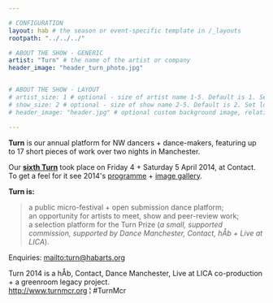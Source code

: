 ```yaml
---

# CONFIGURATION
layout: hab # the season or event-specific template in /_layouts
rootpath: "../../../"

# ABOUT THE SHOW - GENERIC
artist: "Turn" # the name of the artist or company
header_image: "header_turn_photo.jpg"   


# ABOUT THE SHOW - LAYOUT
# artist_size: 1 # optional - size of artist name 1-5. Default is 1. Set longer names to lower values
# show_size: 2 # optional - size of show name 2-5. Default is 2. Set longer names to lower values
# header_image: "header.jpg" # optional custom background image, relative to current page

---
```

**Turn** is our annual platform for NW dancers + dance-makers, featuring up to 17 short pieces of work over two nights in Manchester.       
       
Our **[sixth Turn](/archive/2014-turn)** took place on Friday 4 + Saturday 5 April 2014, at Contact. To get a feel for it see 2014's [programme](/archive/2014-turn) + [image gallery](/galleries/2014-turn).       
       
**Turn is:**        
>a public micro-festival + open submission dance platform;        
>an opportunity for artists to meet, show and peer-review work;        
>a selection platform for the Turn Prize (*a small, supported commission, supported by Dance Manchester, Contact, hÅb + Live at LICA*).        
        
Enquiries: <mailto:turn@habarts.org>        
        
Turn 2014 is a hÅb, Contact, Dance Manchester, Live at LICA co-production + a greenroom legacy project.        
<http://www.turnmcr.org> ¦ #TurnMcr
